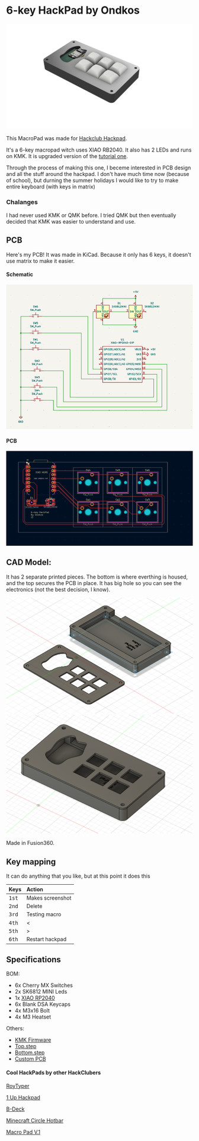 # 6-key HackPad by Ondkos
<img src=assets/Render.png alt="Render"/>

This MacroPad was made for [Hackclub Hackpad](https://hackpad.hackclub.com). 

It's a 6-key macropad witch uses XIAO RB2040. It also has  2 LEDs and runs on KMK. It is upgraded version of the [tutorial one](https://hackpad.hackclub.com/guide).

Through the process of making this one, I beceme interested in PCB design and all the stuff around the hackpad. I don't have much time now (because of school), but durning the summer holidays I would like to try to make entire keyboard (with keys in matrix) 

### Chalanges
I had never used KMK or QMK before. I tried QMK but then eventually decided that KMK was easier to understand and use.

## PCB
Here's my PCB! It was made in KiCad. Because it only has 6 keys, it doesn't use matrix to make it easier.

#### Schematic

<img src=assets/Schematic.png alt="Schematic"/>

#### PCB

<img src=assets/PCB.png alt="PCB"/>


## CAD Model:

It has 2 separate printed pieces. The bottom is where everthing is housed, and the top secures the PCB in place. It has big hole so you can see the electronics (not the best decision, I know).

<img src=assets/CAD.png alt="CAD"/>
<img src=assets/CAD2.png alt="CAD2"/>

Made in Fusion360.

## Key mapping

It can do anything that you like, but at this point it does this

| Keys | Action |
| :--- | :--- |
| <kbd>1st</kbd> | Makes screenshot |
| <kbd>2nd</kbd> | Delete |
| <kbd>3rd</kbd> | Testing macro |
| <kbd>4th</kbd> | < |
| <kbd>5th</kbd> | > |
| <kbd>6th</kbd> | Restart hackpad |

## Specifications

BOM: 
- 6x Cherry MX Switches
- 2x SK6812 MINI Leds
- 1x [XIAO RP2040](https://wiki.seeedstudio.com/XIAO-RP2040/)
- 6x Blank DSA Keycaps
- 4x M3x16 Bolt
- 4x M3 Heatset

Others:
- [KMK Firmware](https://github.com/OndrejVacekSPSCL/6-key-HackPad-by-Ondkos/blob/main/production/main.py)
- [Top.step](https://github.com/OndrejVacekSPSCL/6-key-HackPad-by-Ondkos/blob/main/production/Top.step)
- [Bottom.step](https://github.com/OndrejVacekSPSCL/6-key-HackPad-by-Ondkos/blob/main/production/Bottom.step)
- [Custom PCB](https://github.com/OndrejVacekSPSCL/6-key-HackPad-by-Ondkos/blob/main/PCB)

#### Cool HackPads by other HackClubers
[RoyTyper](https://github.com/hackclub/hackpad/tree/main/hackpads/RoyTyper)

[1 Up Hackpad](https://github.com/hackclub/hackpad/tree/main/hackpads/1-Up-Hackpad)

[B-Deck](https://github.com/hackclub/hackpad/tree/main/hackpads/B-Deck)

[Minecraft Circle Hotbar](https://github.com/hackclub/hackpad/tree/main/hackpads/MinecraftCircleHotbar)

[Macro Pad V.1](https://github.com/hackclub/hackpad/tree/main/hackpads/Macro%20Pad%20V.1)
